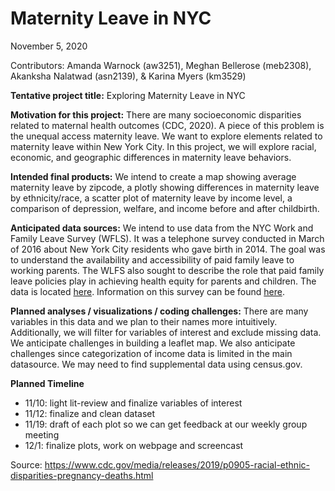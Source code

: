Maternity Leave in NYC
================
November 5, 2020

Contributors: Amanda Warnock (aw3251), Meghan Bellerose (meb2308),
Akanksha Nalatwad (asn2139), & Karina Myers (km3529)

**Tentative project title:** Exploring Maternity Leave in NYC

**Motivation for this project:** There are many socioeconomic
disparities related to maternal health outcomes (CDC, 2020). A piece of
this problem is the unequal access maternity leave. We want to explore
elements related to maternity leave within New York City. In this
project, we will explore racial, economic, and geographic differences in
maternity leave behaviors.

**Intended final products:** We intend to create a map showing average
maternity leave by zipcode, a plotly showing differences in maternity
leave by ethnicity/race, a scatter plot of maternity leave by income
level, a comparison of depression, welfare, and income before and after
childbirth.

**Anticipated data sources:** We intend to use data from the NYC Work
and Family Leave Survey (WFLS). It was a telephone survey conducted in
March of 2016 about New York City residents who gave birth in 2014. The
goal was to understand the availability and accessibility of paid family
leave to working parents. The WLFS also sought to describe the role that
paid family leave policies play in achieving health equity for parents
and children. The data is located
[here](https://data.cityofnewyork.us/Health/New-York-City-Work-and-Family-Leave-Survey-WFLS-20/grnn-mvqe).
Information on this survey can be found
[here](https://www1.nyc.gov/assets/doh/downloads/pdf/hca/paid-family-leave-report1.pdf).

**Planned analyses / visualizations / coding challenges:** There are
many variables in this data and we plan to their names more intuitively.
Additionally, we will filter for variables of interest and exclude
missing data. We anticipate challenges in building a leaflet map. We
also anticipate challenges since categorization of income data is
limited in the main datasource. We may need to find supplemental data
using census.gov.

**Planned Timeline**

  - 11/10: light lit-review and finalize variables of interest
  - 11/12: finalize and clean dataset
  - 11/19: draft of each plot so we can get feedback at our weekly group
    meeting
  - 12/1: finalize plots, work on webpage and screencast

Source:
<https://www.cdc.gov/media/releases/2019/p0905-racial-ethnic-disparities-pregnancy-deaths.html>
